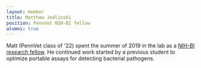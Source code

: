 ```yaml
---
layout: member
title: Matthew Jedlinski
position: PennVet NIH-BI fellow
alumni: true
---
```


Matt (PennVet class of '22) spent the summer of 2019 in the lab as a [NIH-BI research fellow](https://www.vet.upenn.edu/education/research-training-opportunities/nih-BI-research-program).  He continued work started by a previous student to optimize portable assays for detecting bacterial pathogens. 
